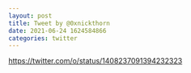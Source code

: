 ```yaml
--- 
layout: post 
title: Tweet by @0xnickthorn 
date: 2021-06-24 1624584866 
categories: twitter 
--- 
```

https://twitter.com/o/status/1408237091394232323